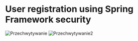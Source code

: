 ﻿# User registration using Spring Framework security
 ![Przechwytywanie](https://user-images.githubusercontent.com/76729568/223156311-8915b3b2-823a-467c-ab5a-2398ab7d19ee.PNG)
![Przechwytywanie2](https://user-images.githubusercontent.com/76729568/223156318-3e340582-37ed-4e67-9afa-a7fe48013b4b.PNG)

